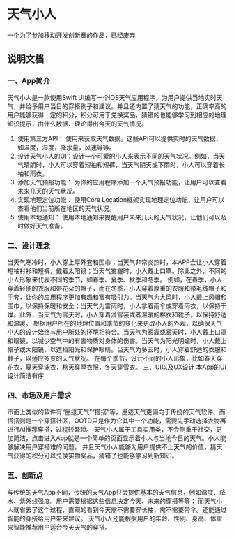# 天气小人
一个为了参加移动开发创新赛的作品，已经废弃

## 说明文档
### 一、App简介
天气小人是一款使用Swift UI编写一个iOS天气应用程序，为用户提供当地实时天气，并给予用户当日的穿搭例子和建议。并且还内置了猜天气的功能，正确率高的用户能够获得一定的积分，积分可用于兑换奖品，猜错的也能够学习到相应的地理知识提示，由什么数据、理论得出今天的天气情况。
1. 使用第三方API： 使用来获取天气数据。这些API可以提供实时的天气数据，如温度，湿度，降水量，风速等等。
2. 设计天气小人的UI：设计一个可爱的小人来表示不同的天气状况。例如，当天气晴朗时，小人可以穿着短袖和短裤，当天气阴天或下雨时，小人可以穿着长袖和雨衣。
3. 添加天气预报功能： 为你的应用程序添加一个天气预报功能，让用户可以查看未来几天的天气状况。
4. 实现地理定位功能： 使用Core Location框架实现地理定位功能，让用户可以查看他们当前所在地区的天气状况。
5. 使用本地通知： 使用本地通知来提醒用户未来几天的天气状况，让他们可以及时做好天气准备。

### 二、设计理念
当天气寒冷时，小人穿上厚外套和围巾；当天气非常炎热时，本APP会让小人穿着短袖衬衫和短裤，戴着太阳镜；当天气雾霾时，小人戴上口罩。除此之外，不同的小人形象来代表不同的季节，如春季、夏季、秋季和冬季。
例如，在春季，小人穿着轻便的衣服和带花朵的帽子，而在冬季，小人穿着厚重的衣服和带毛线帽子和手套，让你的应用程序更加有趣和富有吸引力。当天气为大风时，小人戴上风帽和围巾，以保持保暖和安全；当天气为雷雨时，小人拿着雨伞或穿着雨衣，以保持干燥。此外，当天气为雪天时，小人穿着滑雪装或者温暖的棉衣和靴子，以保持舒适和温暖。
根据用户所在的地理位置和季节的变化来更改小人的外观，以确保天气小人的设计始终与用户所处的环境相符合。当天气为雾霾或雾天时，小人戴上口罩和眼镜，以减少空气中的有害物质对身体的伤害。当天气为阳光明媚时，小人戴上帽子或太阳镜，以遮挡阳光和保护眼睛。当天气为多云时，小人穿着舒适的衣服和鞋子，以适应多变的天气状况。
在每个季节，设计不同的小人形象，比如春天穿花衣，夏天穿泳衣，秋天穿厚衣服，冬天穿雪衣。
三、UI以及UX设计
本App的UI设计简洁有序

### 四、市场及用户需求
市面上类似的软件有“墨迹天气”“搭搭”等，墨迹天气更偏向于传统的天气软件、而搭搭则是一个穿搭社区，OOTD只是作为它其中一个功能，需要先手动选择衣物再进行AI推荐穿搭，过程较繁琐。
天气小人属于工具实用类，不会侧重于社交，更加简洁，点击进入App就是一个简单的页面显示着小人与当地今日的天气。小人能够解决用户穿搭难的问题。
并且天气小人能够为用户提供不止天气的价值，猜天气获得的积分可以兑换实物奖品，猜错了也能够学习到新知识。

### 五、创新点
与传统的天气App不同，传统的天气App只会提供基本的天气信息，例如温度、降水、紫外线强度。用户需要根据这些信息决定今天、未来的穿搭等等；
而天气小人就省去了这个过程，直观的看到今天需不需要穿长袖，需不需要带伞。还能通过智能的穿搭给用户带来建议。
天气小人还能根据用户的年龄、性别、身高、体重来智能推荐用户适合今天天气的穿搭。
